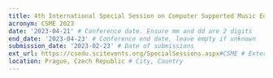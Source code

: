 ```yaml
---
title: 4th International Special Session on Computer Supported Music Education 
acronym: CSME 2023
date: '2023-04-21' # Conference date. Ensure mm and dd are 2 digits
end_date: '2023-04-23' # Conference end date, leave empty if unknown
submission_date: '2023-02-23' # Date of submissions
ext_url: https://csedu.scitevents.org/SpecialSessions.aspx#CSME # External URL to conference website
location: Prague, Czech Republic # City, Country
---
```

